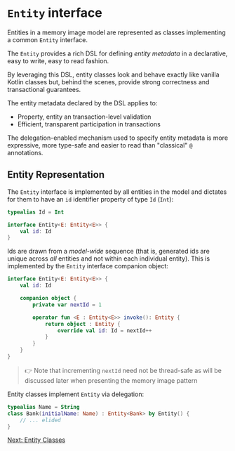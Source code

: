 # `Entity` interface

Entities in a memory image model are represented as classes implementing a
common `Entity` interface.

The `Entity` provides a rich DSL for defining _entity metadata_ in a
declarative, easy to write, easy to read fashion.

By leveraging this DSL, entity classes look and behave exactly like vanilla
Kotlin classes but, behind the scenes, provide strong correctness and
transactional guarantees.

The entity metadata declared by the DSL applies to:

- Property, entity an transaction-level validation
- Efficient, transparent participation in transactions
 
The delegation-enabled mechanism used to specify entity metadata is more
expressive, more type-safe and easier to read than "classical" `@` annotations.

## Entity Representation

The `Entity` interface is implemented by all entities in the model and dictates
for them to have an `id` identifier property of type `Id` (`Int`):

```kotlin
typealias Id = Int

interface Entity<E: Entity<E>> {
    val id: Id
}
```

Ids are drawn from a _model-wide_ sequence (that is, generated ids are unique
across _all_ entities and not within each individual entity). This is
implemented by the `Entity` interface companion object:

```kotlin
interface Entity<E: Entity<E>> {
    val id: Id

    companion object {
        private var nextId = 1

        operator fun <E : Entity<E>> invoke(): Entity {
            return object : Entity {
                override val id: Id = nextId++
            }
        }
    }
}
```

> 👉 Note that incrementing `nextId` need not be thread-safe as will be
> discussed later when presenting the memory image pattern

Entity classes implement `Entity` via delegation:

```kotlin
typealias Name = String
class Bank(initialName: Name) : Entity<Bank> by Entity() {
    // ... elided
}
```

[Next: Entity Classes](02-entity-classes.md)